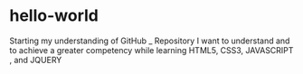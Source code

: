 # hello-world
Starting my understanding of GitHub _ Repository
I want to understand and to achieve a greater competency while learning HTML5, CSS3, JAVASCRIPT , and JQUERY
